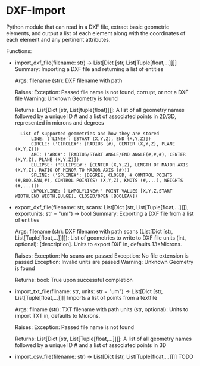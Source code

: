 # DXF-Import
Python module that can read in a DXF file, extract basic geometric elements, and output a list of each element along with the coordinates of each element and any pertinent attributes.

Functions:

- import_dxf_file(filename: str) -> List[Dict [str, List[Tuple[float,...]]]]
    Summary:
        Importing a DXF file and returning a list of entities

    Args:
        filename (str): DXF filename with path

    Raises:
        Exception: Passed file name is not found, corrupt, or not a DXF file
        Warning: Unknown Geometry is found

    Returns:
        List[Dict [str, List[tuple(float)]]]: A list of all geometry names followed by a unique ID # and a list of associated points in 2D/3D, represented in microns and degrees

        List of supported geometries and how they are stored
            LINE: ('LINE#': [START (X,Y,Z), END (X,Y,Z)])
            CIRCLE: ('CIRCLE#': [RADIUS (#), CENTER (X,Y,Z), PLANE (X,Y,Z)])
            ARC: ('ARC#': [RADIUS/START ANGLE/END ANGLE(#,#,#), CENTER (X,Y,Z), PLANE (X,Y,Z)])
            ELLIPSE: ('ELLIPSE#': [CENTER (X,Y,Z), LENGTH OF MAJOR AXIS (X,Y,Z), RATIO OF MINOR TO MAJOR AXIS (#)])
            SPLINE: ('SPLINE#': [DEGREE, CLOSED, # CONTROL POINTS (#,BOOLEAN,#), CONTROL POINT(S) (X,Y,Z), KNOTS (#,...), WEIGHTS (#,...)])
            LWPOLYLINE: ('LWPOLYLINE#:' POINT VALUES [X,Y,Z,START WIDTH,END WIDTH,BULGE], CLOSED/OPEN [BOOLEAN])

- export_dxf_file(filename: str, scans: List[Dict [str, List[Tuple[float,...]]]], exportunits: str = "um") -> bool
    Summary:
        Exporting a DXF file from a list of entities

    Args:
        filename (str): DXF filename with path
        scans (List[Dict [str, List[Tuple[float,...]]]]): List of geometries to write to DXF file
        units (int, optional): [description]. Units to export DXF in, defaults 13=Microns.

    Raises:
        Exception: No scans are passed
        Exception: No file extension is passed
        Exception: Invalid units are passed
        Warning: Unknown Geometry is found

    Returns:
        bool: True upon successful completion

- import_txt_file(filname: str, units: str = "um") -> List[Dict [str, List[Tuple[float,...]]]]
    Imports a list of points from a textfile

    Args:
        filname (str): TXT filename with path
        units (str, optional): Units to import TXT in, defaults to Microns.

    Raises:
        Exception: Passed file name is not found

    Returns:
        List[Dict [str, List[Tuple[float,...]]]]: A list of all geometry names followed by a unique ID # and a list of associated points in 3D
        
- import_csv_file(filename: str) -> List[Dict [str, List[Tuple[float,...]]]]
    TODO